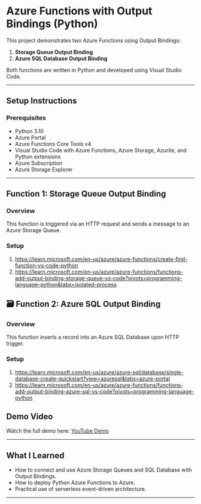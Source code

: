 
# Azure Functions with Output Bindings (Python)

This project demonstrates two Azure Functions using Output Bindings:
1. **Storage Queue Output Binding**
2. **Azure SQL Database Output Binding**

Both functions are written in Python and developed using Visual Studio Code.

---

## Setup Instructions

### Prerequisites
- Python 3.10
- Azure Portal
- Azure Functions Core Tools v4
- Visual Studio Code with Azure Functions, Azure Storage, Azurite, and Python extensions
- Azure Subscription
- Azure Storage Explorer

---

## Function 1: Storage Queue Output Binding

### Overview
This function is triggered via an HTTP request and sends a message to an Azure Storage Queue.

### Setup
1. https://learn.microsoft.com/en-us/azure/azure-functions/create-first-function-vs-code-python
2. https://learn.microsoft.com/en-us/azure/azure-functions/functions-add-output-binding-storage-queue-vs-code?pivots=programming-language-python&tabs=isolated-process

## 🗃️ Function 2: Azure SQL Output Binding

### Overview
This function inserts a record into an Azure SQL Database upon HTTP trigger.

### Setup
1. https://learn.microsoft.com/en-us/azure/azure-sql/database/single-database-create-quickstart?view=azuresql&tabs=azure-portal
2. https://learn.microsoft.com/en-us/azure/azure-functions/functions-add-output-binding-azure-sql-vs-code?pivots=programming-language-python

## Demo Video
Watch the full demo here: [YouTube Demo](https://youtube.com/your-demo-link)

---

## What I Learned
- How to connect and use Azure Storage Queues and SQL Database with Output Bindings.
- How to deploy Python Azure Functions to Azure.
- Practical use of serverless event-driven architecture.

---